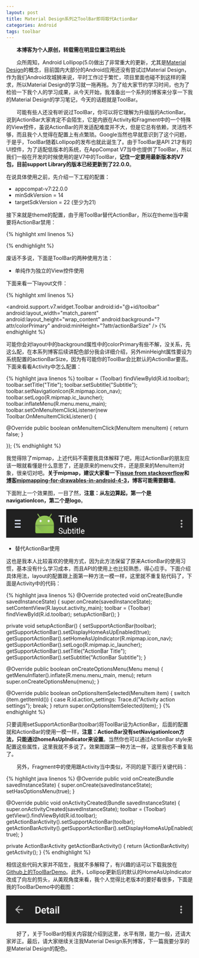 ```yaml
---
layout: post
title: Material Design系列之ToolBar即将取代ActionBar
categories: Android
tags: toolbar
---
```


&emsp;&emsp;**本博客为个人原创，转载需在明显位置注明出处**

&emsp;&emsp;众所周知，Android Lollipop(5.0)做出了非常重大的更新，尤其是[Material Design](https://developer.android.com/design/material/index.html)的概念，目前国内大部分的Android应用还没有尝试过Material Design，作为我们Android攻城狮来说，平时工作过于繁忙，项目里面也碰不到这样的需求，所以Material Design的学习就一拖再拖。为了给大家节约学习时间，也为了检验一下我个人的学习成果，从今天开始，我准备出一个系列的博客来分享一下我的Material Design的学习笔记，今天的话题就是ToolBar。

&emsp;&emsp;可能有些人还没有听说过ToolBar，你可以将它理解为升级版的ActionBar。说到ActionBar大家肯定不会陌生，它是内嵌在Activity和Fragment中的一个特殊的View控件，虽说ActionBar的开发适配难度并不大，但是它总有依赖，灵活性不够，而且我个人觉得在配置上有点繁琐。Google当然也早就意识到了这个问题，于是乎，ToolBar随着Lollipop的发布也就此诞生了。由于ToolBar是API 21才有的UI控件，为了适配低版本的系统，在AppCompat V7当中也提供了ToolBar，所以我们一般在开发的时候使用的是V7中的ToolBar，**记住一定要用最新版本的V7包，目前support Library的版本已经更新到了22.0.0**。

在说具体使用之前，先介绍一下工程的配置：

* appcompat-v7:22.0.0
* minSdkVersion = 14
* targetSdkVersion = 22 (至少为21)

接下来就是theme的配置，由于用ToolBar替代ActionBar，所以在theme当中需要将ActionBar禁用：

{% highlight xml linenos %}
<!-- Base application theme. -->
<style name="AppTheme.Base" parent="Theme.AppCompat">
  <!-- Customize your theme here. -->
  <item name="windowActionBar">false</item>
  <item name="android:windowNoTitle">true</item>
</style>

<style name="AppTheme" parent="AppTheme.Base">
</style>
{% endhighlight %}

废话不多说，下面是ToolBar的两种使用方法：

* 单纯作为独立的View控件使用

下面来看一下layout文件：

{% highlight xml linenos %}
<?xml version="1.0" encoding="utf-8"?>
<RelativeLayout
    xmlns:android="http://schemas.android.com/apk/res/android"
    android:layout_width="match_parent"
    android:layout_height="match_parent"
    android:background="@color/white">
    <android.support.v7.widget.Toolbar
      android:id="@+id/toolbar"
      android:layout_width="match_parent"
      android:layout_height="wrap_content"
      android:background="?attr/colorPrimary"
      android:minHeight="?attr/actionBarSize" />
</RelativeLayout>
{% endhighlight %}

可能你会对layout中的background属性中的colorPrimary有些不解，没关系，先这么配，在本系列博客后续讲配色部分我会详细介绍，另外minHeight属性要设为系统配置的actionBarSize，因为有可能你的ToolBar会比默认的ActionBar要高。下面来看看Activity中怎么配置：

{% highlight java linenos %}
toolbar = (Toolbar) findViewById(R.id.toolbar);
toolbar.setTitle("Title");
toolbar.setSubtitle("Subtitle");
toolbar.setNavigationIcon(R.mipmap.icon_nav);
toolbar.setLogo(R.mipmap.ic_launcher);
toolbar.inflateMenu(R.menu.menu_main);
toolbar.setOnMenuItemClickListener(new Toolbar.OnMenuItemClickListener() {

  @Override
  public boolean onMenuItemClick(MenuItem menuItem) {
    return false;
  }

});
{% endhighlight %}

我觉得除了mipmap，上述代码不需要我具体解释了吧，用过ActionBar的朋友应该一眼就看懂是什么意思了，还是原来的menu文件，还是原来的MenuItem对象，很亲切对吧。**关于mipmap，建议大家看一下[issue from stackoverflow](http://stackoverflow.com/questions/23935810/mipmap-drawables-for-icons)和[博客mipmapping-for-drawables-in-android-4-3](https://programmium.wordpress.com/2014/03/20/mipmapping-for-drawables-in-android-4-3/)，博客可能需要翻墙**。

下面附上一个效果图，一目了然，**注意：从左边算起，第一个是navigationIcon，第二个是logo**。

![md_toolbar_sample](/images/md_toolbar_sample.png)

* 替代ActionBar使用

这也是我本人比较喜欢的使用方式，因为此方法保留了原来ActionBar的使用习惯，基本没有什么学习成本，而且API的使用上也比较熟悉，得心应手。下面介绍具体用法，layout的配置跟上面第一种方法一模一样，这里就不重复贴代码了，下面是Activity中的代码：

{% highlight java linenos %}
@Override
protected void onCreate(Bundle savedInstanceState) {
  super.onCreate(savedInstanceState);
  setContentView(R.layout.activity_main);
  toolbar = (Toolbar) findViewById(R.id.toolbar);
  setupActionBar();
}

private void setupActionBar() {
  setSupportActionBar(toolbar);
  getSupportActionBar().setDisplayHomeAsUpEnabled(true);
  getSupportActionBar().setHomeAsUpIndicator(R.mipmap.icon_nav);
  getSupportActionBar().setLogo(R.mipmap.ic_launcher);
  getSupportActionBar().setTitle("ActionBar Title");
  getSupportActionBar().setSubtitle("ActionBar Subtitle");
}

@Override
public boolean onCreateOptionsMenu(Menu menu) {
  getMenuInflater().inflate(R.menu.menu_main, menu);
  return super.onCreateOptionsMenu(menu);
}

@Override
public boolean onOptionsItemSelected(MenuItem item) {
  switch (item.getItemId()) {
  case R.id.action_settings:
    Trace.d("Activity action settings");
    break;
  }
  return super.onOptionsItemSelected(item);
}
{% endhighlight %}

只要调用setSupportActionBar(toolbar)将ToolBar设为ActionBar，后面的配置就和ActionBar的使用一模一样，**注意：ActionBar没有setNavigationIcon方法，只能通过homeAsUpIndicator来设置**。当然你也可以通过ActionBar style来配置这些属性，这里我就不多说了。效果图跟第一种方法一样，这里我也不重复贴了。

&emsp;&emsp;另外，Fragment中的使用跟Activity当中类似，不同的是下面行关键代码：

{% highlight java linenos %}
@Override
public void onCreate(Bundle savedInstanceState) {
  super.onCreate(savedInstanceState);
  setHasOptionsMenu(true);
}

@Override
public void onActivityCreated(Bundle savedInstanceState) {
  super.onActivityCreated(savedInstanceState);
  toolbar = (Toolbar) getView().findViewById(R.id.toolbar);
  getActionBarActivity().setSupportActionBar(toolbar);
  getActionBarActivity().getSupportActionBar().setDisplayHomeAsUpEnabled(true);
}

private ActionBarActivity getActionBarActivity() {
  return (ActionBarActivity) getActivity();
}
{% endhighlight %}

相信这些代码大家并不陌生，我就不多解释了，有兴趣的话可以下载我放在[Github上的ToolBarDemo](https://github.com/willmo1987/ToolBarDemo)。此外，Lollipop更新后的默认的HomeAsUpIndicator改成了向左的剪头，从美观角度来看，我个人觉得比老版本的要好看很多，下面是我的ToolBarDemo中的截图：

![md_toolbar_homeasup](/images/md_toolbar_homeasup.png)

&emsp;&emsp;好了，关于ToolBar的相关内容就介绍到这里，水平有限，能力一般，还请大家斧正。最后，请大家继续关注我Material Design系列博客，下一篇我要分享的是Material Design的配色。






